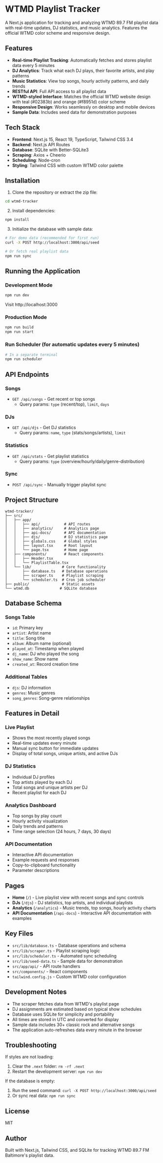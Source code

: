 # WTMD Playlist Tracker

A Next.js application for tracking and analyzing WTMD 89.7 FM playlist data with real-time updates, DJ statistics, and music analytics. Features the official WTMD color scheme and responsive design.

## Features

- **Real-time Playlist Tracking**: Automatically fetches and stores playlist data every 5 minutes
- **DJ Analytics**: Track what each DJ plays, their favorite artists, and play patterns
- **Music Statistics**: View top songs, hourly activity patterns, and daily trends
- **RESTful API**: Full API access to all playlist data
- **WTMD-styled Interface**: Matches the official WTMD website design with teal (#02383b) and orange (#f8951d) color scheme
- **Responsive Design**: Works seamlessly on desktop and mobile devices
- **Sample Data**: Includes seed data for demonstration purposes

## Tech Stack

- **Frontend**: Next.js 15, React 19, TypeScript, Tailwind CSS 3.4
- **Backend**: Next.js API Routes
- **Database**: SQLite with Better-SQLite3
- **Scraping**: Axios + Cheerio
- **Scheduling**: Node-cron
- **Styling**: Tailwind CSS with custom WTMD color palette

## Installation

1. Clone the repository or extract the zip file:
```bash
cd wtmd-tracker
```

2. Install dependencies:
```bash
npm install
```

3. Initialize the database with sample data:
```bash
# For demo data (recommended for first run)
curl -X POST http://localhost:3000/api/seed

# Or fetch real playlist data
npm run sync
```

## Running the Application

### Development Mode
```bash
npm run dev
```
Visit http://localhost:3000

### Production Mode
```bash
npm run build
npm run start
```

### Run Scheduler (for automatic updates every 5 minutes)
```bash
# In a separate terminal
npm run scheduler
```

## API Endpoints

### Songs
- `GET /api/songs` - Get recent or top songs
  - Query params: `type` (recent/top), `limit`, `days`

### DJs
- `GET /api/djs` - Get DJ statistics
  - Query params: `name`, `type` (stats/songs/artists), `limit`

### Statistics
- `GET /api/stats` - Get playlist statistics
  - Query params: `type` (overview/hourly/daily/genre-distribution)

### Sync
- `POST /api/sync` - Manually trigger playlist sync

## Project Structure

```
wtmd-tracker/
├── src/
│   ├── app/
│   │   ├── api/           # API routes
│   │   ├── analytics/     # Analytics page
│   │   ├── api-docs/      # API documentation
│   │   ├── djs/           # DJ statistics page
│   │   ├── globals.css    # Global styles
│   │   ├── layout.tsx     # Root layout
│   │   └── page.tsx       # Home page
│   ├── components/        # React components
│   │   ├── Header.tsx
│   │   └── PlaylistTable.tsx
│   └── lib/              # Core functionality
│       ├── database.ts   # Database operations
│       ├── scraper.ts    # Playlist scraping
│       └── scheduler.ts  # Cron job scheduler
├── public/               # Static assets
└── wtmd.db              # SQLite database

```

## Database Schema

### Songs Table
- `id`: Primary key
- `artist`: Artist name
- `title`: Song title
- `album`: Album name (optional)
- `played_at`: Timestamp when played
- `dj_name`: DJ who played the song
- `show_name`: Show name
- `created_at`: Record creation time

### Additional Tables
- `djs`: DJ information
- `genres`: Music genres
- `song_genres`: Song-genre relationships

## Features in Detail

### Live Playlist
- Shows the most recently played songs
- Real-time updates every minute
- Manual sync button for immediate updates
- Display of total songs, unique artists, and active DJs

### DJ Statistics
- Individual DJ profiles
- Top artists played by each DJ
- Total songs and unique artists per DJ
- Recent playlist for each DJ

### Analytics Dashboard
- Top songs by play count
- Hourly activity visualization
- Daily trends and patterns
- Time range selection (24 hours, 7 days, 30 days)

### API Documentation
- Interactive API documentation
- Example requests and responses
- Copy-to-clipboard functionality
- Parameter descriptions

## Pages

- **Home** (`/`) - Live playlist view with recent songs and sync controls
- **DJs** (`/djs`) - DJ statistics, top artists, and individual playlists
- **Analytics** (`/analytics`) - Music trends, top songs, hourly activity charts
- **API Documentation** (`/api-docs`) - Interactive API documentation with examples

## Key Files

- `src/lib/database.ts` - Database operations and schema
- `src/lib/scraper.ts` - Playlist scraping logic
- `src/lib/scheduler.ts` - Automated sync scheduling
- `src/lib/seed-data.ts` - Sample data for demonstration
- `src/app/api/` - API route handlers
- `src/components/` - React components
- `tailwind.config.js` - Custom WTMD color configuration

## Development Notes

- The scraper fetches data from WTMD's playlist page
- DJ assignments are estimated based on typical show schedules
- Database uses SQLite for simplicity and portability
- All times are stored in UTC and converted for display
- Sample data includes 30+ classic rock and alternative songs
- The application auto-refreshes data every minute in the browser

## Troubleshooting

If styles are not loading:
1. Clear the `.next` folder: `rm -rf .next`
2. Restart the development server: `npm run dev`

If the database is empty:
1. Run the seed command: `curl -X POST http://localhost:3000/api/seed`
2. Or sync real data: `npm run sync`

## License

MIT

## Author

Built with Next.js, Tailwind CSS, and SQLite for tracking WTMD 89.7 FM Baltimore's playlist data.